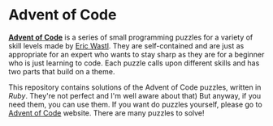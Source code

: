 # Advent of Code

[**Advent of Code**](http://adventofcode.com/) is a series of small programming puzzles for a variety of skill levels made by [Eric Wastl](http://was.tl/). They are self-contained and are just as appropriate for an expert who wants to stay sharp as they are for a beginner who is just learning to code. Each puzzle calls upon different skills and has two parts that build on a theme.

This repository contains solutions of the Advent of Code puzzles, written in *Ruby*. They're not perfect and I'm well aware about that) But anyway, if you need them, you can use them. If you want do puzzles yourself, please go to [Advent of Code](http://adventofcode.com/) website. There are many puzzles to solve!
